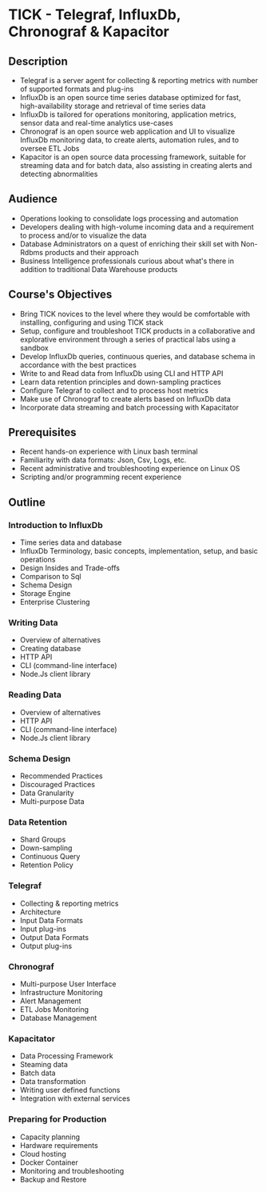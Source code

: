 # TICK - Telegraf, InfluxDb, Chronograf & Kapacitor #

## Description ##

* Telegraf is a server agent for collecting & reporting metrics with number of supported formats and plug-ins
* InfluxDb is an open source time series database optimized for fast, high-availability storage and retrieval of time series data
* InfluxDb is tailored for operations monitoring, application metrics, sensor data and real-time analytics use-cases
* Chronograf is an open source web application and UI to visualize InfluxDb monitoring data, to create alerts, automation rules, and to oversee ETL Jobs
* Kapacitor is an open source data processing framework, suitable for streaming data and for batch data, also assisting in creating alerts and detecting abnormalities

## Audience ##

* Operations looking to consolidate logs processing and automation
* Developers dealing with high-volume incoming data and a requirement to process and/or to visualize the data
* Database Administrators on a quest of enriching their skill set with Non-Rdbms products and their approach
* Business Intelligence professionals curious about what's there in addition to traditional Data Warehouse products

## Course's Objectives ##

* Bring TICK novices to the level where they would be comfortable with installing, configuring and using TICK stack
* Setup, configure and troubleshoot TICK products in a collaborative and explorative environment through a series of practical labs using a sandbox
* Develop InfluxDb queries, continuous queries, and database schema in accordance with the best practices
* Write to and Read data from InfluxDb using CLI and HTTP API
* Learn data retention principles and down-sampling practices
* Configure Telegraf to collect and to process host metrics
* Make use of Chronograf to create alerts based on InfluxDb data
* Incorporate data streaming and batch processing with Kapacitator

## Prerequisites ##

* Recent hands-on experience with Linux bash terminal
* Familiarity with data formats: Json, Csv, Logs, etc.
* Recent administrative and troubleshooting experience on Linux OS
* Scripting and/or programming recent experience

## Outline ##

### Introduction to InfluxDb ###
* Time series data and database
* InfluxDb Terminology, basic concepts, implementation, setup, and basic operations
* Design Insides and Trade-offs  
* Comparison to Sql
* Schema Design
* Storage Engine
* Enterprise Clustering

### Writing Data ###
* Overview of alternatives
* Creating database
* HTTP API
* CLI (command-line interface)
* Node.Js client library

### Reading Data ###
* Overview of alternatives
* HTTP API
* CLI (command-line interface)
* Node.Js client library

### Schema Design ###
* Recommended Practices
* Discouraged Practices
* Data Granularity
* Multi-purpose Data

### Data Retention ###
* Shard Groups
* Down-sampling
* Continuous Query
* Retention Policy

### Telegraf ###
* Collecting & reporting metrics
* Architecture
* Input Data Formats
* Input plug-ins
* Output Data Formats
* Output plug-ins

### Chronograf ###
* Multi-purpose User Interface
* Infrastructure Monitoring
* Alert Management
* ETL Jobs Monitoring
* Database Management

### Kapacitator ###
* Data Processing Framework
* Steaming data
* Batch data
* Data transformation
* Writing user defined functions
* Integration with external services

### Preparing for Production ###
* Capacity planning
* Hardware requirements
* Cloud hosting
* Docker Container
* Monitoring and troubleshooting
* Backup and Restore


